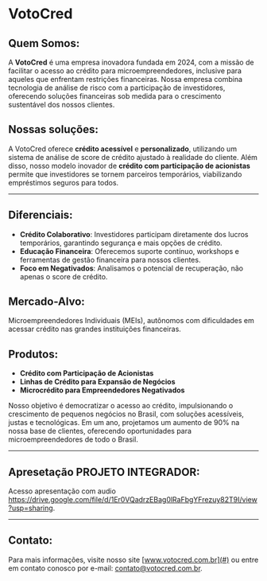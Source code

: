 # VotoCred

## Quem Somos:
A **VotoCred** é uma empresa inovadora fundada em 2024, com a missão de facilitar o acesso ao crédito para microempreendedores, inclusive para aqueles que enfrentam restrições financeiras. Nossa empresa combina tecnologia de análise de risco com a participação de investidores, oferecendo soluções financeiras sob medida para o crescimento sustentável dos nossos clientes.

## Nossas soluções:
A VotoCred oferece **crédito acessível** e **personalizado**, utilizando um sistema de análise de score de crédito ajustado à realidade do cliente. Além disso, nosso modelo inovador de **crédito com participação de acionistas** permite que investidores se tornem parceiros temporários, viabilizando empréstimos seguros para todos.

---

## Diferenciais:
- **Crédito Colaborativo**: Investidores participam diretamente dos lucros temporários, garantindo segurança e mais opções de crédito.
- **Educação Financeira**: Oferecemos suporte contínuo, workshops e ferramentas de gestão financeira para nossos clientes.
- **Foco em Negativados**: Analisamos o potencial de recuperação, não apenas o score de crédito.

## Mercado-Alvo:
Microempreendedores Individuais (MEIs), autônomos com dificuldades em acessar crédito nas grandes instituições financeiras.

## Produtos:
- **Crédito com Participação de Acionistas**
- **Linhas de Crédito para Expansão de Negócios**
- **Microcrédito para Empreendedores Negativados**


Nosso objetivo é democratizar o acesso ao crédito, impulsionando o crescimento de pequenos negócios no Brasil, com soluções acessíveis, justas e tecnológicas. Em um ano, projetamos um aumento de 90% na nossa base de clientes, oferecendo oportunidades para microempreendedores de todo o Brasil.

---

## Apresetação PROJETO INTEGRADOR:
Acesso apresentação com audio https://drive.google.com/file/d/1Er0VQadrzEBag0lRaFbgYFrezuy82T9I/view?usp=sharing.


---

## Contato:
Para mais informações, visite nosso site [www.votocred.com.br](#) ou entre em contato conosco por e-mail: contato@votocred.com.br.
